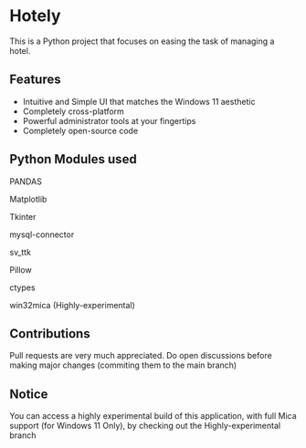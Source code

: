 # Hotely

This is a Python project that focuses on easing the task of managing a hotel.

## Features

- Intuitive and Simple UI that matches the Windows 11 aesthetic
- Completely cross-platform
- Powerful administrator tools at your fingertips
- Completely open-source code 

## Python Modules used

PANDAS 

Matplotlib

Tkinter 

mysql-connector

sv_ttk 

Pillow

ctypes

win32mica (Highly-experimental)

## Contributions

Pull requests are very much appreciated. Do open discussions before making major changes (commiting them to the main branch)

## Notice

You can access a highly experimental build of this application, with full Mica support (for Windows 11 Only), by checking out the Highly-experimental branch 
